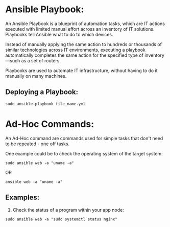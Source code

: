 # Ansible Playbook:

An Ansible Playbook is a blueprint of automation tasks, which are IT actions executed with limited manual effort across an inventory of IT solutions. Playbooks tell Ansible what to do to which devices.

Instead of manually applying the same action to hundreds or thousands of similar technologies across IT environments, executing a playbook automatically completes the same action for the specified type of inventory—such as a set of routers.

Playbooks are used to automate IT infrastructure, without having to do it manually on many machines.

## Deploying a Playbook:

```
sudo ansible-playbook file_name.yml
```

# Ad-Hoc Commands:

An Ad-Hoc command are commands used for simple tasks that don't need to be repeated - one off tasks.

One example could be to check the operating system of the target system:

```
sudo ansible web -a "uname -a"
```

OR

```
ansible web -a "uname -a"
```

## Examples:

1. Check the status of a program within your app node:

```
sudo ansible web -a "sudo systemctl status nginx"
```